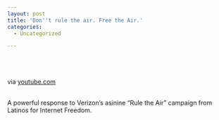 ```yaml
---
layout: post
title: 'Don''t rule the air. Free the Air.'
categories:
  - Uncategorized

---
```


<div class="posterous_bookmarklet_entry"><br /><br /><br /><div class="posterous_quote_citation">via <a href="http://www.youtube.com/watch?v=44Iw8mtit68&amp;feature=player_embedded">youtube.com</a></div><br /><p>A powerful response to Verizon&#8217;s asinine &#8220;Rule the Air&#8221; campaign from Latinos for Internet Freedom.</p></div><div class="blogger-post-footer"><img width="1" height="1" src="https://blogger.googleusercontent.com/tracker/8920950033468593796-5105561781852875754?l=openmobile.blogspot.com" alt="" /></div>
